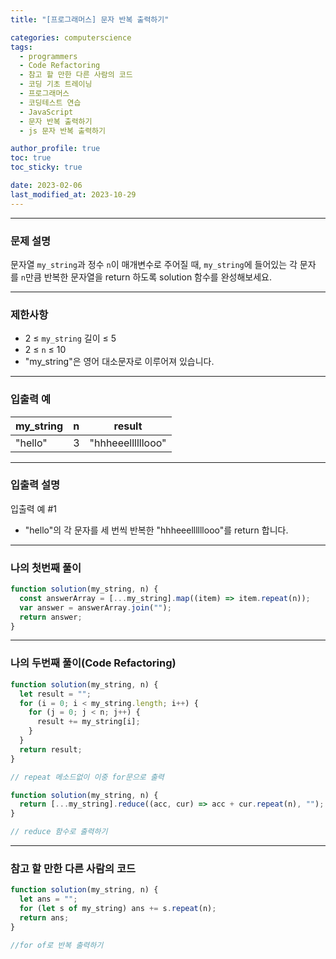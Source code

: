 ```yaml
---
title: "[프로그래머스] 문자 반복 출력하기"

categories: computerscience
tags:
  - programmers
  - Code Refactoring
  - 참고 할 만한 다른 사람의 코드
  - 코딩 기초 트레이닝
  - 프로그래머스
  - 코딩테스트 연습
  - JavaScript
  - 문자 반복 출력하기
  - js 문자 반복 출력하기

author_profile: true
toc: true
toc_sticky: true

date: 2023-02-06
last_modified_at: 2023-10-29
---
```


---

### 문제 설명

문자열 `my_string`과 정수 `n`이 매개변수로 주어질 때, `my_string`에 들어있는 각 문자를 `n`만큼 반복한 문자열을 return 하도록 solution 함수를 완성해보세요.

---

### 제한사항

- 2 ≤ `my_string` 길이 ≤ 5
- 2 ≤ `n` ≤ 10
- "my_string"은 영어 대소문자로 이루어져 있습니다.

---

### 입출력 예

| my_string | n   | result            |
| --------- | --- | ----------------- |
| "hello"   | 3   | "hhheeellllllooo" |

---

### 입출력 설명

입출력 예 #1

- "hello"의 각 문자를 세 번씩 반복한 "hhheeellllllooo"를 return 합니다.

---

### 나의 첫번째 풀이

```jsx
function solution(my_string, n) {
  const answerArray = [...my_string].map((item) => item.repeat(n));
  var answer = answerArray.join("");
  return answer;
}
```

---

### 나의 두번째 풀이(Code Refactoring)

```jsx
function solution(my_string, n) {
  let result = "";
  for (i = 0; i < my_string.length; i++) {
    for (j = 0; j < n; j++) {
      result += my_string[i];
    }
  }
  return result;
}

// repeat 메소드없이 이중 for문으로 출력

function solution(my_string, n) {
  return [...my_string].reduce((acc, cur) => acc + cur.repeat(n), "");
}

// reduce 함수로 출력하기
```

---

### 참고 할 만한 다른 사람의 코드

```jsx
function solution(my_string, n) {
  let ans = "";
  for (let s of my_string) ans += s.repeat(n);
  return ans;
}

//for of로 반복 출력하기
```

